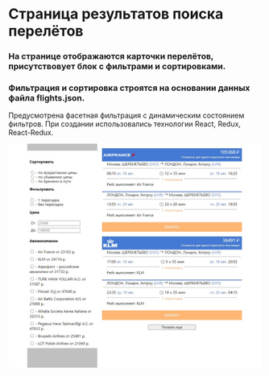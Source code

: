 # Cтраница результатов поиска перелётов

### На странице отображаются карточки перелётов, присутствовует блок с фильтрами и сортировками.
### Фильтрация и сортировка строятся на основании данных файла flights.json.
Предусмотрена фасетная фильтрация с динамическим состоянием фильтров.
При создании использовались технологии React, Redux, React-Redux.

<img src='./src/assets/avia-search1.jpg' alt='avia-search-image'>
